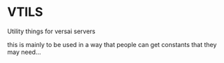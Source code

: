 # VTILS
Utility things for versai servers

this is mainly to be used in a way that people can get constants that they may need...

